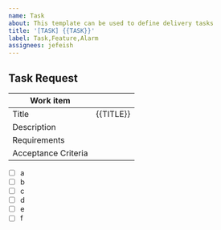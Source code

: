 ```yaml
---
name: Task
about: This template can be used to define delivery tasks
title: '[TASK] {{TASK}}'
label: Task,Feature,Alarm
assignees: jefeish
---
```


## Task Request

|Work item||
|---|---|
|Title|{{TITLE}}|
|Description||
|Requirements||
|Acceptance Criteria||

- [ ] a
- [ ] b
- [ ] c
- [ ] d
- [ ] e
- [ ] f
